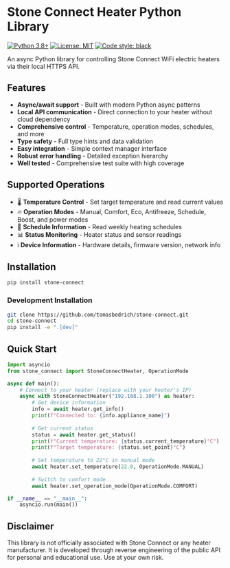 # Stone Connect Heater Python Library

[![Python 3.8+](https://img.shields.io/badge/python-3.8+-blue.svg)](https://www.python.org/downloads/)
[![License: MIT](https://img.shields.io/badge/License-MIT-yellow.svg)](https://opensource.org/licenses/MIT)
[![Code style: black](https://img.shields.io/badge/code%20style-black-000000.svg)](https://github.com/psf/black)

An async Python library for controlling Stone Connect WiFi electric heaters via their local HTTPS API.

## Features

- **Async/await support** - Built with modern Python async patterns
- **Local API communication** - Direct connection to your heater without cloud dependency
- **Comprehensive control** - Temperature, operation modes, schedules, and more
- **Type safety** - Full type hints and data validation
- **Easy integration** - Simple context manager interface
- **Robust error handling** - Detailed exception hierarchy
- **Well tested** - Comprehensive test suite with high coverage

## Supported Operations

- 🌡️ **Temperature Control** - Set target temperature and read current values
- 🔥 **Operation Modes** - Manual, Comfort, Eco, Antifreeze, Schedule, Boost, and power modes
- 📅 **Schedule Information** - Read weekly heating schedules
- 📊 **Status Monitoring** - Heater status and sensor readings
- ℹ️ **Device Information** - Hardware details, firmware version, network info

## Installation

```bash
pip install stone-connect
```

### Development Installation

```bash
git clone https://github.com/tomasbedrich/stone-connect.git
cd stone-connect
pip install -e ".[dev]"
```

## Quick Start

```python
import asyncio
from stone_connect import StoneConnectHeater, OperationMode

async def main():
    # Connect to your heater (replace with your heater's IP)
    async with StoneConnectHeater("192.168.1.100") as heater:
        # Get device information
        info = await heater.get_info()
        print(f"Connected to: {info.appliance_name}")
        
        # Get current status
        status = await heater.get_status()
        print(f"Current temperature: {status.current_temperature}°C")
        print(f"Target temperature: {status.set_point}°C")
        
        # Set temperature to 22°C in manual mode
        await heater.set_temperature(22.0, OperationMode.MANUAL)
        
        # Switch to comfort mode
        await heater.set_operation_mode(OperationMode.COMFORT)

if __name__ == "__main__":
    asyncio.run(main())
```

## Disclaimer

This library is not officially associated with Stone Connect or any heater manufacturer. It is developed through reverse engineering of the public API for personal and educational use. Use at your own risk.
